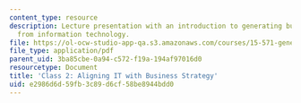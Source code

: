 ```yaml
---
content_type: resource
description: Lecture presentation with an introduction to generating business value
  from information technology.
file: https://ol-ocw-studio-app-qa.s3.amazonaws.com/courses/15-571-generating-business-value-from-information-technology-spring-2009/e2986d6d59fb3c89d6cf58be8944bdd0_MIT15_571s09_lec02.pdf
file_type: application/pdf
parent_uid: 3ba85cbe-0a94-c572-f19a-194af97016d0
resourcetype: Document
title: 'Class 2: Aligning IT with Business Strategy'
uid: e2986d6d-59fb-3c89-d6cf-58be8944bdd0
---
```


